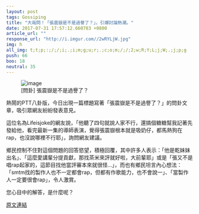 ```yaml
---
layout: post
tags: Gossiping
title: "大哉問！「張震嶽是不是過譽了？」，引爆討論熱潮。"
date: 2017-07-31 17:57:12.660783 +0800
article_url: ""
response_url: "http://i.imgur.com//2wRYLjW.jpg"
img: h
all_img: t;t;p;:;/;/;i;.;i;m;g;u;r;.;c;o;m;/;/;2;w;R;Y;L;j;W;.;j;p;g
push: 66
boo: 18
neutral: 35
---
```


<figure>
<img src="h" alt="image">
<figcaption>
[問卦] 張震嶽是不是過譽了？
</figcaption>
</figure>



熱鬧的PTT八卦版，今日出現一篇標題寫著「張震嶽是不是過譽了？」的問卦文章，吸引眾網友紛紛發表意見。

這位名為Lifeisjoke的網友說，「他聽了四句就說人家不行，還搞個糖糖幫我記著先發給他，看完最新一集的導師表演，覺得張震嶽根本就是吸奶仔，都馬熱狗在rap，也沒說哪裡不行耶」，詢問網友建議。

鄉民控制不住對這個問題的回答慾望，積極回覆，其中許多人表示：「他是乾妹妹出名」、「這麼愛講輩分提貢獻，那找茶米來評就好啦，大前輩耶」或是「張又不是唱rap起家的，這節目找他當評審本來就很怪...」，而也有鄉民坦言內心想法：「smtm找的製作人也不一定都會rap，但都有作歌能力，也不會說一」、「當製作人一定要很會rap」，令人激賞。

您心目中的解答，是什麼呢？

<a href = "https://www.ptt.cc/bbs/Gossiping/M.1501216362.A.F88.html">原文連結</a>

